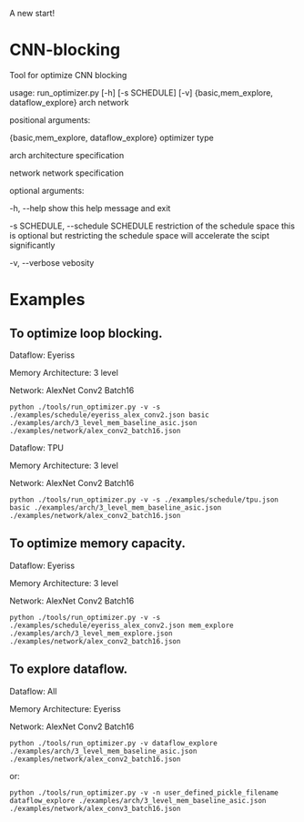 A new start!

# CNN-blocking
Tool for optimize CNN blocking

usage: run_optimizer.py [-h] [-s SCHEDULE] [-v]
                        {basic,mem_explore, dataflow_explore} arch network

positional arguments:
  
  {basic,mem_explore, dataflow_explore}   optimizer type

  arch                  architecture specification

  network               network specification

optional arguments:

  -h, --help            show this help message and exit

  -s SCHEDULE, --schedule SCHEDULE restriction of the schedule space
  this is optional but restricting the schedule space will accelerate the scipt significantly

  -v, --verbose         vebosity


# Examples
## To optimize loop blocking.
Dataflow: Eyeriss

Memory Architecture: 3 level

Network: AlexNet Conv2 Batch16

```
python ./tools/run_optimizer.py -v -s ./examples/schedule/eyeriss_alex_conv2.json basic ./examples/arch/3_level_mem_baseline_asic.json ./examples/network/alex_conv2_batch16.json 
```

Dataflow: TPU

Memory Architecture: 3 level

Network: AlexNet Conv2 Batch16

```
python ./tools/run_optimizer.py -v -s ./examples/schedule/tpu.json basic ./examples/arch/3_level_mem_baseline_asic.json ./examples/network/alex_conv2_batch16.json
```

## To optimize memory capacity.
Dataflow: Eyeriss

Memory Architecture: 3 level

Network: AlexNet Conv2 Batch16

```
python ./tools/run_optimizer.py -v -s ./examples/schedule/eyeriss_alex_conv2.json mem_explore ./examples/arch/3_level_mem_explore.json ./examples/network/alex_conv2_batch16.json
```

## To explore dataflow.
Dataflow: All

Memory Architecture: Eyeriss

Network: AlexNet Conv2 Batch16

```
python ./tools/run_optimizer.py -v dataflow_explore ./examples/arch/3_level_mem_baseline_asic.json ./examples/network/alex_conv2_batch16.json
```

or:

```
python ./tools/run_optimizer.py -v -n user_defined_pickle_filename dataflow_explore ./examples/arch/3_level_mem_baseline_asic.json ./examples/network/alex_conv3_batch16.json
```
